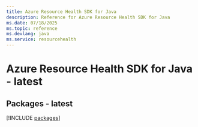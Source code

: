 ```yaml
---
title: Azure Resource Health SDK for Java
description: Reference for Azure Resource Health SDK for Java
ms.date: 07/18/2025
ms.topic: reference
ms.devlang: java
ms.service: resourcehealth
---
```

# Azure Resource Health SDK for Java - latest
## Packages - latest
[!INCLUDE [packages](resource-health-index.md)]